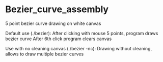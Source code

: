 # Bezier_curve_assembly
5 point bezier curve drawing on white canvas

Default use (./bezier):
After clicking with mouse 5 points, program draws bezier curve
After 6th click program clears canvas

Use with no cleaning canvas (./bezier -nc):
Drawing without cleaning, allows to draw multiple bezier curves
